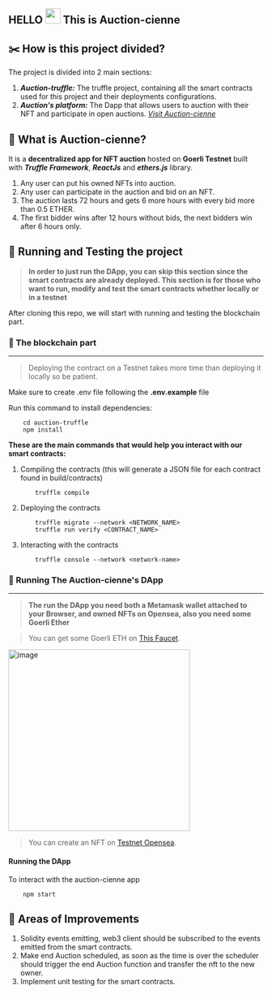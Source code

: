 HELLO <img src="https://raw.githubusercontent.com/MartinHeinz/MartinHeinz/master/wave.gif" width="30px"> This is Auction-cienne
---

## ✂️ How is this project divided?
The project is divided into 2 main sections:
1. ***Auction-truffle:*** The truffle project, containing all the smart contracts used for this project and their deployments configurations.
2. ***Auction's platform:*** The Dapp that allows users to auction with their NFT and participate in open auctions. [*Visit Auction-cienne*](http://auction-cienne.s3-website.eu-central-1.amazonaws.com/)

## 🙌 What is Auction-cienne?
It is a **decentralized app for NFT auction** hosted on **Goerli Testnet** built with ***Truffle Framework***, ***ReactJs*** and ***ethers.js*** library.
1. Any user can put his owned NFTs into auction.
2. Any user can participate in the auction and bid on an NFT.
3. The auction lasts 72 hours and gets 6 more hours with every bid more than 0.5 ETHER.
4. The first bidder wins after 12 hours without bids, the next bidders win after 6 hours only.


## 🎯 Running and Testing the project
> **In order to just run the DApp, you can skip this section since the smart contracts are already deployed. This section is for those who want to run, modify and test the smart contracts whether locally or in a testnet**

After cloning this repo, we will start with running and testing the blockchain part.
### 📒 The blockchain part

---

> Deploying the contract on a Testnet takes more time than deploying it locally so be patient.

Make sure to create .env file following the **.env.example** file

Run this command to install dependencies:
```shell
    cd auction-truffle
    npm install
```

**These are the main commands that would help you interact with our smart contracts:**
1. Compiling the contracts (this will generate a JSON file for each contract found in build/contracts)
    ```shell
        truffle compile
    ```
2. Deploying the contracts
    ```shell
        truffle migrate --network <NETWORK_NAME>
        truffle run verify <CONTRACT_NAME>
    ```
3. Interacting with the contracts
    ```shell
        truffle console --network <network-name>
    ```
### 🚀 Running The Auction-cienne's DApp

---

> **The run the DApp you need both a Metamask wallet attached to your Browser, and owned NFTs on Opensea, also you need some Goerli Ether**

> You can get some Goerli ETH on [This Faucet](https://goerlifaucet.com/).

<img width="358" alt="image" src="https://user-images.githubusercontent.com/47257753/211004734-9d0b3b93-606f-4270-9791-22ec10397e1b.png">

> You can create an NFT on [Testnet Opensea](https://testnets.opensea.io/asset/create).

#### Running the DApp
To interact with the auction-cienne app
```shell
    npm start
```
## 🔨 Areas of Improvements
1. Solidity events emitting, web3 client should be subscribed to the events emitted from the smart contracts.
2. Make end Auction scheduled, as soon as the time is over the scheduler should trigger the end Auction function and transfer the nft to the new owner.
3. Implement unit testing for the smart contracts.